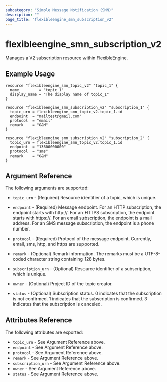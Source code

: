 ```yaml
---
subcategory: "Simple Message Notification (SMN)"
description: ""
page_title: "flexibleengine_smn_subscription_v2"
---
```


# flexibleengine_smn_subscription_v2

Manages a V2 subscription resource within FlexibleEngine.

## Example Usage

```hcl
resource "flexibleengine_smn_topic_v2" "topic_1" {
  name         = "topic_1"
  display_name = "The display name of topic_1"
}

resource "flexibleengine_smn_subscription_v2" "subscription_1" {
  topic_urn = flexibleengine_smn_topic_v2.topic_1.id
  endpoint  = "mailtest@gmail.com"
  protocol  = "email"
  remark    = "O&M"
}

resource "flexibleengine_smn_subscription_v2" "subscription_2" {
  topic_urn = flexibleengine_smn_topic_v2.topic_1.id
  endpoint  = "13600000000"
  protocol  = "sms"
  remark    = "O&M"
}
```

## Argument Reference

The following arguments are supported:

* `topic_urn` - (Required) Resource identifier of a topic, which is unique.

* `endpoint` - (Required) Message endpoint.
     For an HTTP subscription, the endpoint starts with http\://.
     For an HTTPS subscription, the endpoint starts with https\://.
     For an email subscription, the endpoint is a mail address.
     For an SMS message subscription, the endpoint is a phone number.

* `protocol` - (Required) Protocol of the message endpoint. Currently, email,
     sms, http, and https are supported.

* `remark` - (Optional) Remark information. The remarks must be a UTF-8-coded
     character string containing 128 bytes.

* `subscription_urn` - (Optional) Resource identifier of a subscription, which
     is unique.

* `owner` - (Optional) Project ID of the topic creator.

* `status` - (Optional) Subscription status.
     0 indicates that the subscription is not confirmed.
     1 indicates that the subscription is confirmed.
     3 indicates that the subscription is canceled.

## Attributes Reference

The following attributes are exported:

* `topic_urn` - See Argument Reference above.
* `endpoint` - See Argument Reference above.
* `protocol` - See Argument Reference above.
* `remark` - See Argument Reference above.
* `subscription_urn` - See Argument Reference above.
* `owner` - See Argument Reference above.
* `status` - See Argument Reference above.
